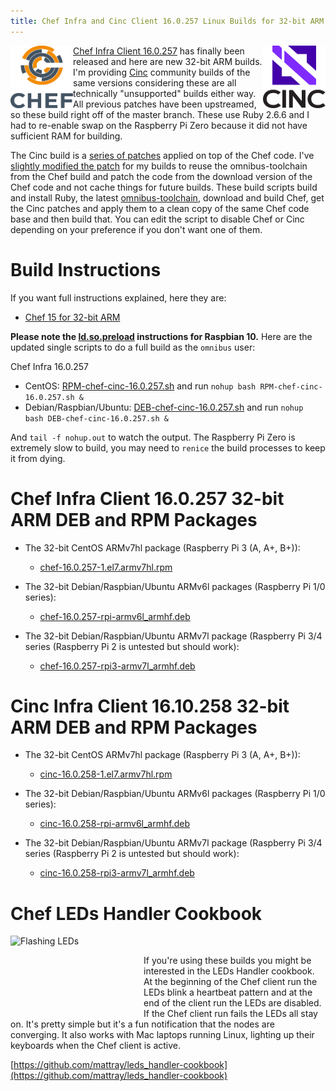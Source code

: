 ```yaml
---
title: Chef Infra and Cinc Client 16.0.257 Linux Builds for 32-bit ARM
---
```


<a href="https://github.com/chef/chef"><img src="/assets/chef-logo.png" alt="Chef" width="100" height="100" align="left" /></a>
<a href="https://gitlab.com/cinc-project/client"><img src="/assets/cinc-logo.png" alt="Cinc" width="100" height="100" align="right" /></a>

[Chef Infra Client 16.0.257](https://discourse.chef.io/t/announcing-chef-infra-client-16/17018) has finally been released and here are new 32-bit ARM builds. I'm providing [Cinc](https://cinc.sh) community builds of the same versions considering these are all technically "unsupported" builds either way. All previous patches have been upstreamed, so these build right off of the master branch. These use Ruby 2.6.6 and I had to re-enable swap on the Raspberry Pi Zero because it did not have sufficient RAM for building.

The Cinc build is a [series of patches](https://gitlab.com/cinc-project/client/blob/master/patch.sh) applied on top of the Chef code. I've [slightly modified the patch](https://github.com/mattray/mattray.github.io/blob/master/assets/DEB-chef-cinc-16.0.257.sh#L76) for my builds to reuse the omnibus-toolchain from the Chef build and patch the code from the download version of the Chef code and not cache things for future builds. These build scripts build and install Ruby, the latest [omnibus-toolchain](https://github.com/chef/omnibus-toolchain), download and build Chef, get the Cinc patches and apply them to a clean copy of the same Chef code base and then build that. You can edit the script to disable Chef or Cinc depending on your preference if you don't want one of them.

# Build Instructions

If you want full instructions explained, here they are:

- [Chef 15 for 32-bit ARM](/2019/05/18/chef-15-on-arm)

**Please note the [ld.so.preload](/2019/09/14/installing-raspbian-10-0-on-a-raspberry-pi) instructions for Raspbian 10.** Here are the updated single scripts to do a full build as the `omnibus` user:

Chef Infra 16.0.257
- CentOS: [RPM-chef-cinc-16.0.257.sh](/assets/RPM-chef-cinc-16.0.257.sh) and run `nohup bash RPM-chef-cinc-16.0.257.sh &`
- Debian/Raspbian/Ubuntu: [DEB-chef-cinc-16.0.257.sh](/assets/DEB-chef-cinc-16.0.257.sh) and run  `nohup bash DEB-chef-cinc-16.0.257.sh &`

And `tail -f nohup.out` to watch the output. The Raspberry Pi Zero is extremely slow to build, you may need to `renice` the build processes to keep it from dying.

# Chef Infra Client 16.0.257 32-bit ARM DEB and RPM Packages

- The 32-bit CentOS ARMv7hl package (Raspberry Pi 3 (A, A+, B+)):
  - [chef-16.0.257-1.el7.armv7hl.rpm](https://www.dropbox.com/s/ebqldrl34rxim4n/chef-16.0.257-1.el7.armv7hl.rpm?raw=1)

- The 32-bit Debian/Raspbian/Ubuntu ARMv6l packages (Raspberry Pi 1/0 series):
  - [chef-16.0.257-rpi-armv6l_armhf.deb](https://www.dropbox.com/s/64fwmciciie8smr/chef-16.0.257-rpi-armv6l_armhf.deb?raw=1)

- The 32-bit Debian/Raspbian/Ubuntu ARMv7l package (Raspberry Pi 3/4 series (Raspberry Pi 2 is untested but should work):
  - [chef-16.0.257-rpi3-armv7l_armhf.deb](https://www.dropbox.com/s/9iocus2yb0vj7e6/chef-16.0.257-rpi3-armv7l_armhf.deb?raw=1)

# Cinc Infra Client 16.10.258 32-bit ARM DEB and RPM Packages

- The 32-bit CentOS ARMv7hl package (Raspberry Pi 3 (A, A+, B+)):
  - [cinc-16.0.258-1.el7.armv7hl.rpm](https://www.dropbox.com/s/keohaw7baazqy5n/cinc-16.0.258-1.el7.armv7hl.rpm?raw=1)

- The 32-bit Debian/Raspbian/Ubuntu ARMv6l packages (Raspberry Pi 1/0 series):
  - [cinc-16.0.258-rpi-armv6l_armhf.deb](https://www.dropbox.com/s/pn90730z5ahqxlh/cinc-16.0.258-rpi-armv6l_armhf.deb?raw=1)

- The 32-bit Debian/Raspbian/Ubuntu ARMv7l package (Raspberry Pi 3/4 series (Raspberry Pi 2 is untested but should work):
  - [cinc-16.0.258-rpi3-armv7l_armhf.deb](https://www.dropbox.com/s/cowq1snna36qj08/cinc-16.0.258-rpi3-armv7l_armhf.deb?raw=1)

# Chef LEDs Handler Cookbook

<a href="https://github.com/mattray/leds_handler-cookbook"><img src="/assets/flashing_leds.gif" alt="Flashing LEDs" width="213" height="120" align="left" /></a>&nbsp;&nbsp;&nbsp;&nbsp;

If you're using these builds you might be interested in the LEDs Handler cookbook. At the beginning of the Chef client run the LEDs blink a heartbeat pattern and at the end of the client run the LEDs are disabled. If the Chef client run fails the LEDs all stay on. It's pretty simple but it's a fun notification that the nodes are converging. It also works with Mac laptops running Linux, lighting up their keyboards when the Chef client is active.

[https://github.com/mattray/leds_handler-cookbook](https://github.com/mattray/leds_handler-cookbook)
